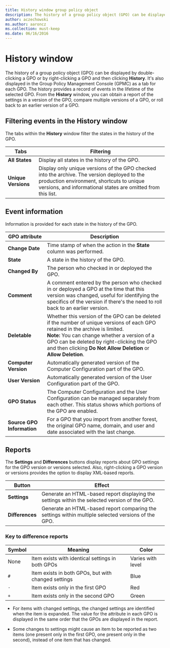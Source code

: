 ```yaml
---
title: History window group policy object
description: The history of a group policy object (GPO) can be displayed by double-clicking a GPO or by right-clicking a GPO and then clicking History.
author: aczechowski
ms.author: aaroncz
ms.collection: must-keep
ms.date: 06/16/2016
---
```


# History window

The history of a group policy object (GPO) can be displayed by double-clicking a GPO or by right-clicking a GPO and then clicking **History**. It's also displayed in the Group Policy Management Console (GPMC) as a tab for each GPO. The history provides a record of events in the lifetime of the selected GPO. From the **History** window, you can obtain a report of the settings in a version of the GPO, compare multiple versions of a GPO, or roll back to an earlier version of a GPO.

## Filtering events in the History window

The tabs within the **History** window filter the states in the history of the GPO.

| Tabs | Filtering |
|--|--|
| **All States** | Display all states in the history of the GPO. |
| **Unique Versions** | Display only unique versions of the GPO checked into the archive. The version deployed to the production environment, shortcuts to unique versions, and informational states are omitted from this list. |

## Event information

Information is provided for each state in the history of the GPO.

| GPO attribute | Description |
|--|--|
| **Change Date** | Time stamp of when the action in the **State** column was performed. |
| **State** | A state in the history of the GPO. |
| **Changed By** | The person who checked in or deployed the GPO. |
| **Comment** | A comment entered by the person who checked in or deployed a GPO at the time that this version was changed, useful for identifying the specifics of the version if there's the need to roll back to an earlier version. |
| **Deletable** | Whether this version of the GPO can be deleted if the number of unique versions of each GPO retained in the archive is limited. <br> **Note:** You can change whether a version of a GPO can be deleted by right-clicking the GPO and then clicking **Do Not Allow Deletion** or **Allow Deletion**. |
| **Computer Version** | Automatically generated version of the Computer Configuration part of the GPO. |
| **User Version** | Automatically generated version of the User Configuration part of the GPO. |
| **GPO Status** | The Computer Configuration and the User Configuration can be managed separately from each other. This status shows which portions of the GPO are enabled. |
| **Source GPO Information** | For a GPO that you import from another forest, the original GPO name, domain, and user and date associated with the last change. |

## Reports

The **Settings** and **Differences** buttons display reports about GPO settings for the GPO version or versions selected. Also, right-clicking a GPO version or versions provides the option to display XML-based reports.

| Button | Effect |
|--|--|
| **Settings** | Generate an HTML-based report displaying the settings within the selected version of the GPO. |
| **Differences** | Generate an HTML-based report comparing the settings within multiple selected versions of the GPO. |

### Key to difference reports

| Symbol | Meaning | Color |
|--|--|--|
| None | Item exists with identical settings in both GPOs | Varies with level |
| `#` | Item exists in both GPOs, but with changed settings | Blue |
| `-` | Item exists only in the first GPO | Red |
| `+` | Item exists only in the second GPO | Green |

- For items with changed settings, the changed settings are identified when the item is expanded. The value for the attribute in each GPO is displayed in the same order that the GPOs are displayed in the report.

- Some changes to settings might cause an item to be reported as two items (one present only in the first GPO, one present only in the second), instead of one item that has changed.
